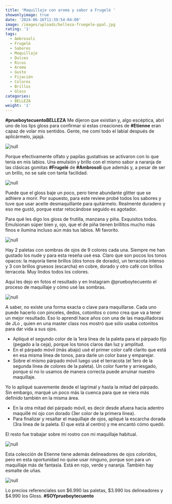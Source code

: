 ```yaml
---
title: 'Maquillaje con aroma y sabor a Frugelé '
showonlyimage: true
date: '2024-06-16T11:39:54-04:00'
image: /images/uploads/belleza-fruegele-ppal.jpg
rating: '1'
tags:
  - Ambrosoli
  - Frugelé
  - Sabores
  - Maquillaje
  - Dulces
  - Ricos
  - Aroma
  - Gusto
  - Fijación
  - Colores
  - Brillos
  - Gloss
categories:
  - BELLEZA
weight: '1'
---
```

**\#prueboytecuentoBELLEZA** Me dijeron que existían y, algo escéptica, abrí uno de los lips gloss para confirmar si estas creaciones de **\#Etienne** eran capaz de volar mis sentidos. Gente, me comí todo el labial después de aplicármelo, jajajá.

<!--more-->

![null](/images/uploads/belleza-fruegele-ppal.jpg)

Porque efectivamente olfato y papilas gustativas se activaron con lo que tenía en mis labios. Una emulsión y brillo con el mismo sabor a naranja de las clásicas gomitas **\#Frugelé** de **\#Ambrosoli** que además y, a pesar de ser un brillo, no se sale con tanta facilidad. 

![null](/images/uploads/belleza-frugele-labiales.jpg)

Puede que el gloss baje un poco, pero tiene abundante glitter que se adhiere a morir. Por supuesto, para este review probé todos los sabores y tuve que usar aceite desmaquillante para quitármelo. Realmente duradero y eso me gustó, porque estar retocándose seguido es agotador.

Para qué les digo los gloss de frutilla, manzana y piña. Exquisitos todos. Emulsionan súper bien y, ojo, que el de piña tienen brillitos mucho más finos e ilumina incluso aún más tus labios. Mi favorito.

![null](/images/uploads/belleza-frugele-sombras.jpg)

Hay 2 paletas con sombras de ojos de 9 colores cada una. Siempre me han gustado los nude y para esta reseña usé esa. Claro que son pocos los tonos opacos: la mayoría tiene brillos (dos tonos de dorado), un terracota intenso y 3 con brillos gruesos (escarcha) en cobre, dorado y otro café con brillos terracota. Muy lindos todos los colores.

Aquí les dejo en fotos el resultado y en Instagram @prueboytecuento el proceso de maquillaje y cómo usé las sombras.

![null](/images/uploads/belleza-frugele-labiales-1-collage.jpg)

A saber, no existe una forma exacta o clave para maquillarse. Cada uno puede hacerlo con pinceles, dedos, cotonitos o como crea que va a tener un mejor resultado. Eso lo aprendí hace años con una de las maquilladoras de JLo , quien en una master class nos mostró que sólo usaba cotonitos para dar vida a sus ojos.

* Apliqué el segundo color de la 1era línea de la paleta para el párpado fijo (pegado a la ceja), porque los tonos claros dan luz y amplitud. 
* En el párpado móvil (más abajo) usé el primer color café clarito que está en esa misma línea de tonos, para darle un color base y emparejar.
* Sobre el mismo párpado móvil luego usé el terracota (el 1ero de la segunda línea de colores de la paleta). Un color fuerte y arriesgado, porque si no lo usamos de manera correcta puede arruinar nuestro maquillaje. 

Yo lo apliqué suavemente desde el lagrimal y hasta la mitad del párpado. Sin embargo, marqué un poco más la cuenca para que se viera más definido también en la misma área.

* En la otra mitad del párpado móvil, es decir desde afuera hacia adentro maquillé mi ojo con dorado (3er color de la primera línea).
* Para finalizar y resaltar el maquillaje de ojos, apliqué la escarcha dorada (3ra línea de la paleta. El que está al centro) y me encantó cómo quedó.

El resto fue trabajar sobre mi rostro con mi maquillaje habitual. 

![null](/images/uploads/belleza-frugele-labiales-2-collage.jpg)

Esta colección de Etienne tiene además delineadores de ojos coloridos, pero en esta oportunidad no quise usar ninguno, porque son para un maquillaje más de fantasía. Está en rojo, verde y naranja. También hay esmalte de uñas.

![null](/images/uploads/belleza-frugele-box.jpg)

Lo precios referenciales son $6.990 las paletas, $3.990 los delineadores y $4.990 los Gloss. **\#SOYprueboytecuento**
